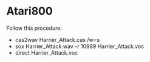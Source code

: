 # Atari800

Follow this procedure:

* cas2wav Harrier_Attack.cas /w=s
* sox Harrier_Attack.wav -r 10989 Harrier_Attack.voc
* direct Harrier_Attack.voc
